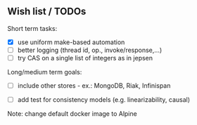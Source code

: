 ## Wish list / TODOs

Short term tasks:

 - [x] use uniform make-based automation
 - [ ] better logging (thread id, op., invoke/response,...)
 - [ ] try CAS on a single list of integers as in jepsen

Long/medium term goals:

 - [ ] include other stores - ex.: MongoDB, Riak, Infinispan
 - [ ] add test for consistency models (e.g. linearizability, causal)
 
 
Note:
change default docker image to Alpine
